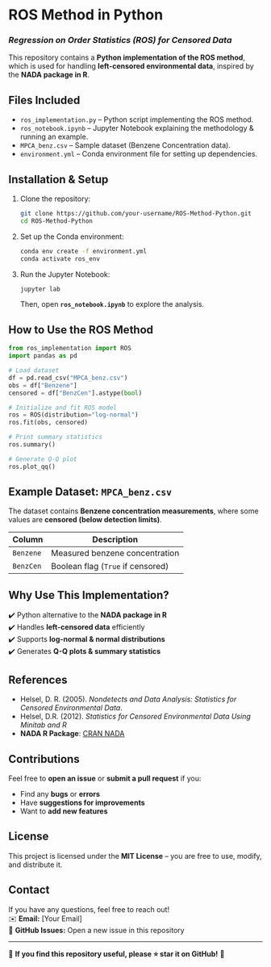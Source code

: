 # **ROS Method in Python**
### *Regression on Order Statistics (ROS) for Censored Data*

This repository contains a **Python implementation of the ROS method**, which is used for handling **left-censored environmental data**, inspired by the **NADA package in R**.

## **Files Included**
- `ros_implementation.py` – Python script implementing the ROS method.
- `ros_notebook.ipynb` – Jupyter Notebook explaining the methodology & running an example.
- `MPCA_benz.csv` – Sample dataset (Benzene Concentration data).
- `environment.yml` – Conda environment file for setting up dependencies.

## **Installation & Setup**
1. Clone the repository:
   ```bash
   git clone https://github.com/your-username/ROS-Method-Python.git
   cd ROS-Method-Python
   ```
2. Set up the Conda environment:
   ```bash
   conda env create -f environment.yml
   conda activate ros_env
   ```
3. Run the Jupyter Notebook:
   ```bash
   jupyter lab
   ```
   Then, open **`ros_notebook.ipynb`** to explore the analysis.

## **How to Use the ROS Method**
```python
from ros_implementation import ROS
import pandas as pd

# Load dataset
df = pd.read_csv("MPCA_benz.csv")
obs = df["Benzene"]
censored = df["BenzCen"].astype(bool)

# Initialize and fit ROS model
ros = ROS(distribution="log-normal")
ros.fit(obs, censored)

# Print summary statistics
ros.summary()

# Generate Q-Q plot
ros.plot_qq()
```

## **Example Dataset: `MPCA_benz.csv`**
The dataset contains **Benzene concentration measurements**, where some values are **censored (below detection limits)**.

| Column  | Description |
|---------|------------|
| `Benzene` | Measured benzene concentration |
| `BenzCen` | Boolean flag (`True` if censored) |

## **Why Use This Implementation?**
✔️ Python alternative to the **NADA package in R**  
✔️ Handles **left-censored data** efficiently  
✔️ Supports **log-normal & normal distributions**  
✔️ Generates **Q-Q plots & summary statistics**    

## **References**
- Helsel, D. R. (2005). *Nondetects and Data Analysis: Statistics for Censored Environmental Data*.
- Helsel, D.R. (2012). *Statistics for Censored Environmental Data Using Minitab and R*  
- **NADA R Package**: [CRAN NADA](https://cran.r-project.org/web/packages/NADA/index.html)

## **Contributions**
Feel free to **open an issue** or **submit a pull request** if you:
- Find any **bugs** or **errors**
- Have **suggestions for improvements**
- Want to **add new features**

## **License**
This project is licensed under the **MIT License** – you are free to use, modify, and distribute it.

## **Contact**
If you have any questions, feel free to reach out!  
✉️ **Email:** [Your Email]  
📌 **GitHub Issues:** Open a new issue in this repository  

---
🎯 **If you find this repository useful, please ⭐ star it on GitHub!** 🚀

